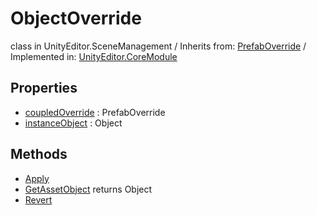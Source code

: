 # ObjectOverride
class in UnityEditor.SceneManagement
 / Inherits from: <a href="https://docs.unity3d.com/6000.0/Documentation/ScriptReference/PrefabOverride.html">PrefabOverride</a> / Implemented in: <a href="https://docs.unity3d.com/6000.0/Documentation/ScriptReference/UnityEditor.CoreModule.html">UnityEditor.CoreModule</a>
## Properties
- <a href="https://docs.unity3d.com/6000.0/Documentation/ScriptReference/ObjectOverride-coupledOverride.html">coupledOverride</a> : PrefabOverride
- <a href="https://docs.unity3d.com/6000.0/Documentation/ScriptReference/ObjectOverride-instanceObject.html">instanceObject</a> : Object
## Methods
- <a href="https://docs.unity3d.com/6000.0/Documentation/ScriptReference/ObjectOverride.Apply.html">Apply</a>
- <a href="https://docs.unity3d.com/6000.0/Documentation/ScriptReference/ObjectOverride.GetAssetObject.html">GetAssetObject</a> returns Object
- <a href="https://docs.unity3d.com/6000.0/Documentation/ScriptReference/ObjectOverride.Revert.html">Revert</a>
